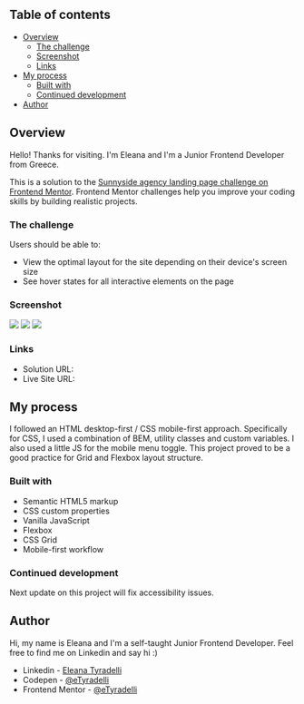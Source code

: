 ## Table of contents

- [Overview](#overview)
  - [The challenge](#the-challenge)
  - [Screenshot](#screenshot)
  - [Links](#links)
- [My process](#my-process)
  - [Built with](#built-with)
  - [Continued development](#continued-development)
- [Author](#author)

## Overview

Hello! Thanks for visiting. I'm Eleana and I'm a Junior Frontend Developer from Greece.

This is a solution to the [Sunnyside agency landing page challenge on Frontend Mentor](https://www.frontendmentor.io/challenges/sunnyside-agency-landing-page-7yVs3B6ef). Frontend Mentor challenges help you improve your coding skills by building realistic projects.


### The challenge

Users should be able to:

- View the optimal layout for the site depending on their device's screen size
- See hover states for all interactive elements on the page


### Screenshot

![](./screenshot-desktop.jpg)
![](./screenshot-tablet.jpg)
![](./screenshot-mobile.jpg)


### Links

- Solution URL: [](https://your-solution-url.com)
- Live Site URL: [](https://your-live-site-url.com)


## My process

I followed an HTML desktop-first / CSS mobile-first approach. Specifically for CSS, I used a combination of BEM, utility classes and custom variables. I also used a little JS for the mobile menu toggle. This project proved to be a good practice for Grid and Flexbox layout structure.


### Built with

- Semantic HTML5 markup
- CSS custom properties
- Vanilla JavaScript
- Flexbox
- CSS Grid
- Mobile-first workflow


### Continued development

Next update on this project will fix accessibility issues.


## Author

Hi, my name is Eleana and I'm a self-taught Junior Frontend Developer. 
Feel free to find me on Linkedin and say hi :)

- Linkedin - [Eleana Tyradelli](https://www.linkedin.com/in/eleanatyradelli/)
- Codepen - [@eTyradelli](https://codepen.io/eTyradelli)
- Frontend Mentor - [@eTyradelli](https://www.frontendmentor.io/profile/eTyradelli)
